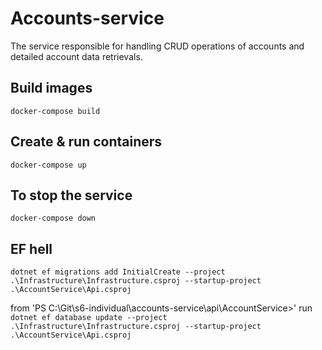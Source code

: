 # Accounts-service

The service responsible for handling CRUD operations of accounts and detailed account data retrievals.

## Build images

``docker-compose build``

## Create & run containers

``docker-compose up``

## To stop the service

``docker-compose down``

## EF hell

``dotnet ef migrations add InitialCreate --project .\Infrastructure\Infrastructure.csproj --startup-project .\AccountService\Api.csproj``

from 'PS C:\Git\s6-individual\accounts-service\api\AccountService>' run
``dotnet ef database update --project .\Infrastructure\Infrastructure.csproj --startup-project .\AccountService\Api.csproj``
